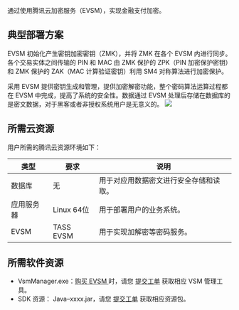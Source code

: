 通过使用腾讯云加密服务（EVSM），实现金融支付加密。

## 典型部署方案
EVSM 初始化产生密钥加密密钥（ZMK），并将 ZMK 在各个 EVSM 内进行同步。各个交易实体之间传输的 PIN 和 MAC 由 ZMK 保护的 ZPK（PIN 加密保护密钥）和 ZMK 保护的 ZAK（MAC 计算验证密钥）利用 SM4 对称算法进行加密保护。

采用 EVSM 提供密钥生成和管理，提供加密解密功能，整个密码算法运算过程都在 EVSM 中完成，提高了系统的安全性。数据通过 EVSM 处理后存储在数据库的是密文数据，对于黑客或者非授权系统用户是无意义的。
![](https://qcloudimg.tencent-cloud.cn/raw/f15de9ca89be1e9f4c32b1df5a4c02e5.png)

## 所需云资源
用户所需的腾讯云资源环境如下：

| 类型       | 要求       | 说明                                   |
| ---------- | ---------- | -------------------------------------- |
| 数据库     | 无         | 用于对应用数据密文进行安全存储和读取。 |
| 应用服务器 | Linux 64位 | 用于部署用户的业务系统。               |
| EVSM       | TASS EVSM  | 用于实现加解密等密码服务。             |

## 所需软件资源
- VsmManager.exe：[购买 EVSM ](https://buy.cloud.tencent.com/hsm)时，请您 [提交工单](https://console.cloud.tencent.com/workorder/category) 获取相应 VSM 管理工具。
- SDK 资源： Java–xxxx.jar，请您 [提交工单](https://console.cloud.tencent.com/workorder/category) 获取相应资源包。




